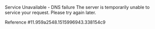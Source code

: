 Service Unavailable - DNS failure The server is temporarily unable to service your request. Please try again later.

Reference #11.959a2548.1515996943.338154c9
